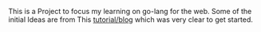 This is a Project to focus my learning on go-lang for the web. 
Some of the initial Ideas are from This [tutorial/blog](https://semaphoreci.com/community/tutorials/building-and-testing-a-rest-api-in-go-with-gorilla-mux-and-postgresql) which was very clear to get started.